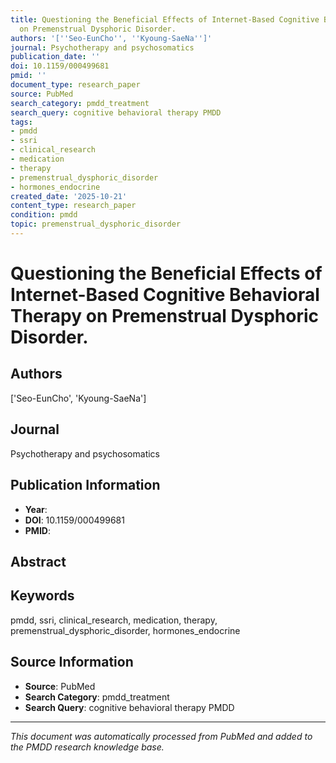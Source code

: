 ```yaml
---
title: Questioning the Beneficial Effects of Internet-Based Cognitive Behavioral Therapy
  on Premenstrual Dysphoric Disorder.
authors: '[''Seo-EunCho'', ''Kyoung-SaeNa'']'
journal: Psychotherapy and psychosomatics
publication_date: ''
doi: 10.1159/000499681
pmid: ''
document_type: research_paper
source: PubMed
search_category: pmdd_treatment
search_query: cognitive behavioral therapy PMDD
tags:
- pmdd
- ssri
- clinical_research
- medication
- therapy
- premenstrual_dysphoric_disorder
- hormones_endocrine
created_date: '2025-10-21'
content_type: research_paper
condition: pmdd
topic: premenstrual_dysphoric_disorder
---
```


# Questioning the Beneficial Effects of Internet-Based Cognitive Behavioral Therapy on Premenstrual Dysphoric Disorder.

## Authors
['Seo-EunCho', 'Kyoung-SaeNa']

## Journal
Psychotherapy and psychosomatics

## Publication Information
- **Year**: 
- **DOI**: 10.1159/000499681
- **PMID**: 

## Abstract


## Keywords
pmdd, ssri, clinical_research, medication, therapy, premenstrual_dysphoric_disorder, hormones_endocrine

## Source Information
- **Source**: PubMed
- **Search Category**: pmdd_treatment
- **Search Query**: cognitive behavioral therapy PMDD

---
*This document was automatically processed from PubMed and added to the PMDD research knowledge base.*
